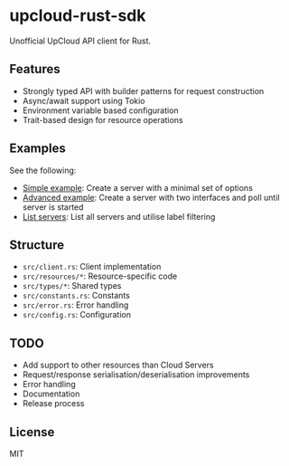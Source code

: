 # upcloud-rust-sdk

Unofficial UpCloud API client for Rust.

## Features

- Strongly typed API with builder patterns for request construction
- Async/await support using Tokio
- Environment variable based configuration
- Trait-based design for resource operations

## Examples

See the following:

- [Simple example](examples/server_create_simple.rs): Create a server with a minimal set of options
- [Advanced example](examples/server_create_advanced.rs): Create a server with two interfaces and poll until server is started
- [List servers](examples/server_list.rs): List all servers and utilise label filtering

## Structure

- `src/client.rs`: Client implementation
- `src/resources/*`: Resource-specific code
- `src/types/*`: Shared types
- `src/constants.rs`: Constants
- `src/error.rs`: Error handling
- `src/config.rs`: Configuration

## TODO

- Add support to other resources than Cloud Servers
- Request/response serialisation/deserialisation improvements
- Error handling
- Documentation
- Release process

## License

MIT